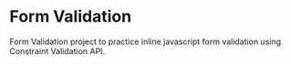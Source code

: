 # Form Validation

Form Validation project to practice inline javascript form validation using Constraint Validation API.